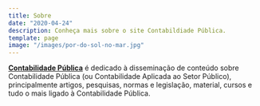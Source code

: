 ```yaml
---
title: Sobre
date: "2020-04-24"
description: Conheça mais sobre o site Contabildiade Pública.
template: page
image: "/images/por-do-sol-no-mar.jpg"
---
```


**[Contabilidade Pública](/)** é dedicado à disseminação de conteúdo sobre Contabilidade Pública (ou Contabilidade Aplicada ao Setor Público), principalmente artigos, pesquisas, normas e legislação, material, cursos e tudo o mais ligado à Contabilidade Pública.